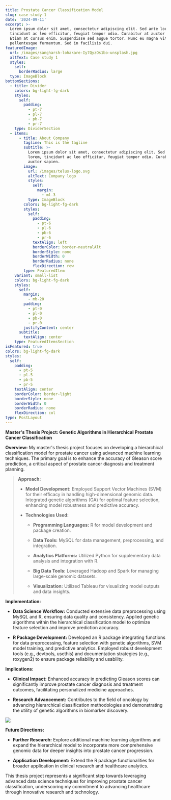 ```yaml
---
title: Prostate Cancer Classification Model
slug: case-study-1
date: '2024-09-11'
excerpt: >-
  Lorem ipsum dolor sit amet, consectetur adipiscing elit. Sed ante lorem,
  tincidunt ac leo efficitur, feugiat tempor odio. Curabitur at auctor sapien.
  Etiam at cursus enim. Suspendisse sed augue tortor. Nunc eu magna vitae lorem
  pellentesque fermentum. Sed in facilisis dui.
featuredImage:
  url: /images/sangharsh-lohakare-Iy7QyzOs1bo-unsplash.jpg
  altText: Case study 1
  styles:
    self:
      borderRadius: large
  type: ImageBlock
bottomSections:
  - title: Divider
    colors: bg-light-fg-dark
    styles:
      self:
        padding:
          - pt-7
          - pl-7
          - pb-7
          - pr-7
    type: DividerSection
  - items:
      - title: About Company
        tagline: This is the tagline
        subtitle: >-
          Lorem ipsum dolor sit amet, consectetur adipiscing elit. Sed ante
          lorem, tincidunt ac leo efficitur, feugiat tempor odio. Curabitur at
          auctor sapien.
        image:
          url: /images/telus-logo.svg
          altText: Company logo
          styles:
            self:
              margin:
                - ml-3
          type: ImageBlock
        colors: bg-light-fg-dark
        styles:
          self:
            padding:
              - pt-6
              - pl-6
              - pb-6
              - pr-6
            textAlign: left
            borderColor: border-neutralAlt
            borderStyle: none
            borderWidth: 0
            borderRadius: none
            flexDirection: row
        type: FeaturedItem
    variant: small-list
    colors: bg-light-fg-dark
    styles:
      self:
        margin:
          - mb-20
        padding:
          - pt-0
          - pl-0
          - pb-0
          - pr-0
        justifyContent: center
      subtitle:
        textAlign: center
    type: FeaturedItemsSection
isFeatured: true
colors: bg-light-fg-dark
styles:
  self:
    padding:
      - pt-5
      - pl-5
      - pb-5
      - pr-5
    textAlign: center
    borderColor: border-light
    borderStyle: none
    borderWidth: 0
    borderRadius: none
    flexDirection: col
type: PostLayout
---
```

**Master's Thesis Project: Genetic Algorithms in Hierarchical Prostate Cancer Classification**

**Overview:** My master's thesis project focuses on developing a hierarchical classification model for prostate cancer using advanced machine learning techniques. The primary goal is to enhance the accuracy of Gleason score prediction, a critical aspect of prostate cancer diagnosis and treatment planning.

> **Approach:**
>
> *   **Model Development:** Employed Support Vector Machines (SVM) for their efficacy in handling high-dimensional genomic data. Integrated genetic algorithms (GA) for optimal feature selection, enhancing model robustness and predictive accuracy.
>
> *   **Technologies Used:**
>
>     *   **Programming Languages:** R for model development and package creation.
>
>     *   **Data Tools:** MySQL for data management, preprocessing, and integration.
>
>     *   **Analytics Platforms:** Utilized Python for supplementary data analysis and integration with R.
>
>     *   **Big Data Tools:** Leveraged Hadoop and Spark for managing large-scale genomic datasets.
>
>     *   **Visualization:** Utilized Tableau for visualizing model outputs and data insights.

**Implementation:**

*   **Data Science Workflow:** Conducted extensive data preprocessing using MySQL and R, ensuring data quality and consistency. Applied genetic algorithms within the hierarchical classification model to optimize feature selection and improve prediction accuracy.

*   **R Package Development:** Developed an R package integrating functions for data preprocessing, feature selection with genetic algorithms, SVM model training, and predictive analytics. Employed robust development tools (e.g., devtools, usethis) and documentation strategies (e.g., roxygen2) to ensure package reliability and usability.

**Implications:**

*   **Clinical Impact:** Enhanced accuracy in predicting Gleason scores can significantly improve prostate cancer diagnosis and treatment outcomes, facilitating personalized medicine approaches.

*   **Research Advancement:** Contributes to the field of oncology by advancing hierarchical classification methodologies and demonstrating the utility of genetic algorithms in biomarker discovery.

![](/images/img-placeholder.svg)

**Future Directions:**

*   **Further Research:** Explore additional machine learning algorithms and expand the hierarchical model to incorporate more comprehensive genomic data for deeper insights into prostate cancer progression.

*   **Application Development:** Extend the R package functionalities for broader application in clinical research and healthcare analytics.

This thesis project represents a significant step towards leveraging advanced data science techniques for improving prostate cancer classification, underscoring my commitment to advancing healthcare through innovative research and technology.

